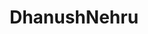 ---
title: DhanushNehru
github: https://github.com/DhanushNehru
mode: dark
transition: 1s
score: 88.4
archetype:
- Github Actions
- Little Bit of Everything
---